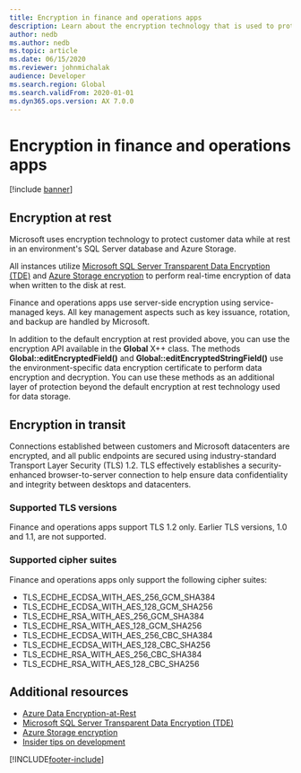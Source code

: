 ```yaml
---
title: Encryption in finance and operations apps
description: Learn about the encryption technology that is used to protect customer data while at rest in an environment's SQL Server database and Azure Storage.
author: nedb
ms.author: nedb
ms.topic: article
ms.date: 06/15/2020
ms.reviewer: johnmichalak
audience: Developer
ms.search.region: Global
ms.search.validFrom: 2020-01-01
ms.dyn365.ops.version: AX 7.0.0
---
```


# Encryption in finance and operations apps

[!include [banner](../includes/banner.md)]

## Encryption at rest

Microsoft uses encryption technology to protect customer data while at rest in an environment's SQL Server database and Azure Storage.

All instances utilize [Microsoft SQL Server Transparent Data Encryption (TDE)](/sql/relational-databases/security/encryption/transparent-data-encryption) and [Azure Storage encryption](/azure/storage/common/storage-service-encryption) to perform real-time encryption of data when written to the disk at rest. 

Finance and operations apps use server-side encryption using service-managed keys. All key management aspects such as key issuance, rotation, and backup are handled by Microsoft.

In addition to the default encryption at rest provided above, you can use the encryption API available in the **Global** X++ class. The methods **Global::editEncryptedField()** and **Global::editEncryptedStringField()** use the environment-specific data encryption certificate to perform data encryption and decryption. You can use these methods as an additional layer of protection beyond the default encryption at rest technology used for data storage.

## Encryption in transit

Connections established between customers and Microsoft datacenters are encrypted, and all public endpoints are secured using industry-standard Transport Layer Security (TLS) 1.2. TLS effectively establishes a security-enhanced browser-to-server connection to help ensure data confidentiality and integrity between desktops and datacenters. 

### Supported TLS versions

Finance and operations apps support TLS 1.2 only. Earlier TLS versions, 1.0 and 1.1, are not supported.

### Supported cipher suites

Finance and operations apps only support the following cipher suites:

* TLS_ECDHE_ECDSA_WITH_AES_256_GCM_SHA384
* TLS_ECDHE_ECDSA_WITH_AES_128_GCM_SHA256
* TLS_ECDHE_RSA_WITH_AES_256_GCM_SHA384
* TLS_ECDHE_RSA_WITH_AES_128_GCM_SHA256
* TLS_ECDHE_ECDSA_WITH_AES_256_CBC_SHA384
* TLS_ECDHE_ECDSA_WITH_AES_128_CBC_SHA256
* TLS_ECDHE_RSA_WITH_AES_256_CBC_SHA384
* TLS_ECDHE_RSA_WITH_AES_128_CBC_SHA256

## Additional resources

* [Azure Data Encryption-at-Rest](/azure/security/fundamentals/encryption-atrest)
* [Microsoft SQL Server Transparent Data Encryption (TDE)](/sql/relational-databases/security/encryption/transparent-data-encryption)
* [Azure Storage encryption](/azure/storage/common/storage-service-encryption)
* [Insider tips on development](https://community.dynamics.com/ax/b/newdynamicsax)


[!INCLUDE[footer-include](../../../includes/footer-banner.md)]
